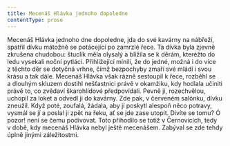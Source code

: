 ```yaml
---
title: Mecenáš Hlávka jednoho dopoledne
contentType: prose
---
```


<section>

Mecenáš Hlávka jednoho dne dopoledne, jda do své kavárny na nábřeží, spatřil dívku mátožně se potácející po zamrzlé řece. Ta dívka byla zjevně zkrušena chudobou: štuclík měla olysalý a blížila se k děrám, kteréžto do ledu vysekali noční pytláci. Přihlížející mínili, že do jedné, možná i do více z těchto děr se dotyčná vrhne, čímž bezpochyby zmaří své mládí i svou krásu a tak dále. Mecenáš Hlávka však rázně sestoupil k řece, rozběhl se a dlouhým skluzem dostihl nešťastnici právě v okamžiku, kdy hodlala učiniti právě to, co zvědaví škarohlídové předpovídali. Pevně ji, rozechvělou, uchopil za loket a odvedl ji do kavárny. Zde pak, v červeném salónku, dívku zneužil. Když poté, zoufalá, žádala, aby jí poskytl alespoň něco potravy, vysmál se jí a poslal ji zpět na řeku, ať se jde zase utopit. Divíte se tomu? Ó pozor! není se čemu podivovat. Toto přihodilo se totiž v Černovicích, tedy v době, kdy mecenáš Hlávka nebyl ještě mecenášem. Zabýval se zde tehdy úplně jinými záležitostmi.

</section>
